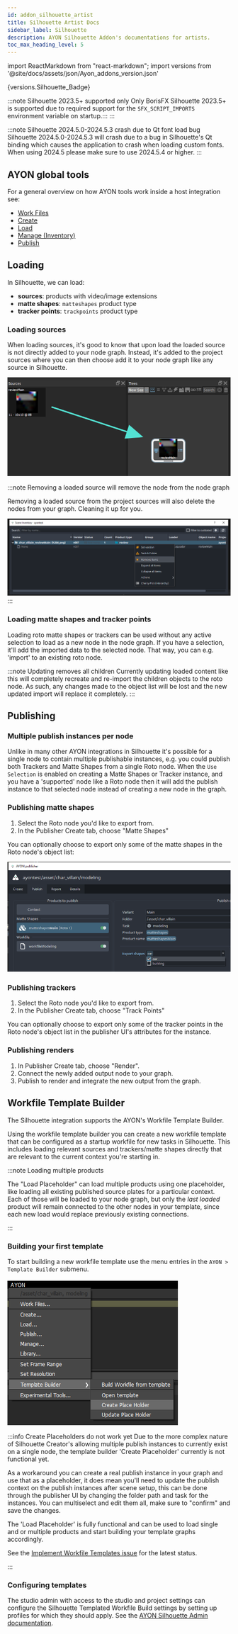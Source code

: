 ```yaml
---
id: addon_silhouette_artist
title: Silhouette Artist Docs
sidebar_label: Silhouette
description: AYON Silhouette Addon's documentations for artists.
toc_max_heading_level: 5
---
```


import ReactMarkdown from "react-markdown";
import versions from '@site/docs/assets/json/Ayon_addons_version.json'

<ReactMarkdown>
{versions.Silhouette_Badge}
</ReactMarkdown>


:::note Silhouette 2023.5+ supported only
Only BorisFX Silhouette 2023.5+ is supported due to required support for the `SFX_SCRIPT_IMPORTS` environment variable on startup.:::
:::

:::note Silhouette 2024.5.0-2024.5.3 crash due to Qt font load bug
Silhouette 2024.5.0-2024.5.3 will crash due to a bug in Silhouette's Qt binding
which causes the application to crash when loading custom fonts. When using 
2024.5 please make sure to use 2024.5.4 or higher.
:::

## AYON global tools

For a general overview on  how AYON tools work inside a host integration see:

-   [Work Files](artist_tools_workfiles.md)
-   [Create](artist_tools_creator.md)
-   [Load](artist_tools_loader.md)
-   [Manage (Inventory)](artist_tools_inventory.md)
-   [Publish](artist_tools_publisher.md)

## Loading

In Silhouette, we can load:

- **sources**: products with video/image extensions
- **matte shapes**: `matteshapes` product type
- **tracker points**: `trackpoints` product type

### Loading sources

When loading sources, it's good to know that upon load the loaded source is
not directly added to your node graph. Instead, it's added to the project 
sources where you can then choose add it to your node graph like any source
in Silhouette.

![AYON Silhouette - Load Source drag and drop source to node graph](assets/silhouette/ayon_load_source_drag_drop.png)

:::note Removing a loaded source will remove the node from the node graph

Removing a loaded source from the project sources will also delete the nodes
from your graph. Cleaning it up for you.

![AYON Silhouette - Load Source remove loaded sources](assets/silhouette/ayon_silhouette_remove_loaded_sources.png)
:::

### Loading matte shapes and tracker points

Loading roto matte shapes or trackers can be used without any active selection
to load as a new node in the node graph. If you have a selection, it'll add the
imported data to the selected node. That way, you can e.g. 'import' to an
existing roto node.

:::note Updating removes all children
Currently updating loaded content like this will completely recreate and 
re-import the children objects to the roto node. As such, any changes made to 
the object list will be lost and the new updated import will replace it 
completely.
:::

## Publishing

### Multiple publish instances per node

Unlike in many other AYON integrations in Silhouette it's possible for a single
node to contain multiple publishable instances, e.g. you could publish both 
Trackers and Matte Shapes from a single Roto node. When the `Use Selection` is
enabled on creating a Matte Shapes or Tracker instance, and you have a 
'supported' node like a Roto node then it will add the publish instance to that 
selected node instead of creating a new node in the graph.

### Publishing matte shapes

1. Select the Roto node you'd like to export from.
2. In the Publisher Create tab, choose "Matte Shapes"

You can optionally choose to export only some of the matte shapes in the
Roto node's object list:

![AYON Silhouette - Publish Matte Shapes select child object shapes to include in export](assets/silhouette/ayon_silhouette_publish_choose_export_shapes.png)

### Publishing trackers

1. Select the Roto node you'd like to export from.
2. In the Publisher Create tab, choose "Track Points"

You can optionally choose to export only some of the tracker points in the
Roto node's object list in the publisher UI's attributes for the instance.

### Publishing renders

1. In Publisher Create tab, choose "Render".
2. Connect the newly added output node to your graph.
3. Publish to render and integrate the new output from the graph. 

## Workfile Template Builder

The Silhouette integration supports the AYON's Workfile Template Builder.

Using the workfile template builder you can create a new workfile template 
that can be configured as a startup workfile for new tasks in Silhouette.
This includes loading relevant sources and trackers/matte shapes directly
that are relevant to the current context you're starting in.

:::note Loading multiple products

The "Load Placeholder" can load multiple products using one placeholder, like 
loading all existing published source plates for a particular context. Each
of those will be loaded to your node graph, but only the _last loaded_ product
will remain connected to the other nodes in your template, since each new load
would replace previously existing connections.

:::

### Building your first template

To start building a new workfile template use the menu entries in the 
`AYON > Template Builder` submenu.

![AYON Silhouette - Template Builder menu](assets/silhouette/ayon_silhouette_template_builder_menu.png)


:::info Create Placeholders do not work yet
Due to the more complex nature of Silhouette Creator's allowing multiple 
publish instances to currently exist on a single node, the template builder
'Create Placeholder' currently is not functional yet.

As a workaround you can create a real publish instance in your graph and use 
that as a placeholder, it does mean you'll need to update the publish context
on the publish instances after scene setup, this can be done through the
publisher UI by changing the folder path and task for the instances. You can 
multiselect and edit them all, make sure to "confirm" and save the changes.

The 'Load Placeholder' is fully functional and can be used to load single
and or multiple products and start building your template graphs accordingly.

See the [Implement Workfile Templates issue](https://github.com/ynput/ayon-silhouette/issues/3) for the latest status.

:::

### Configuring templates

The studio admin with access to the studio and project settings can configure
the Silhouette Templated Workfile Build settings by setting up profiles for
which they should apply. See the [AYON Silhouette Admin documentation](addon_silhouette_admin.md#templated-workfile-builder).
